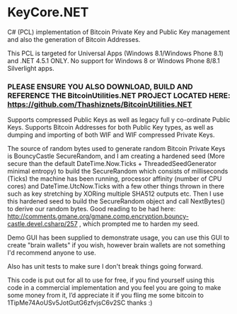 KeyCore.NET
===========

C# (PCL) implementation of Bitcoin Private Key and Public Key management and also the generation of Bitcoin Addresses.

This PCL is targeted for Universal Apps (Windows 8.1/Windows Phone 8.1) and .NET 4.5.1 ONLY. No support for Windows 8 or Windows Phone 8/8.1 Silverlight apps.

### PLEASE ENSURE YOU ALSO DOWNLOAD, BUILD AND REFERENCE THE BitcoinUtilities.NET PROJECT LOCATED HERE: https://github.com/Thashiznets/BitcoinUtilities.NET ###

Supports compressed Public Keys as well as legacy full y co-ordinate Public Keys. Supports Bitcoin Addresses for both Public Key types, as well as dumping and importing of both WIF and WIF compressed Private Keys.

The source of random bytes used to generate random Bitcoin Private Keys is BouncyCastle SecureRandom, and I am creating a hardened seed (More secure than the default DateTime.Now.Ticks + ThreadedSeedGenerator minimal entropy) to build the SecureRandom which consists of milliseconds (Ticks) the machine has been running, processor affinity (number of CPU cores) and DateTime.UtcNow.Ticks with a few other things thrown in there such as key stretching by XORing multiple SHA512 outputs etc. Then I use this hardened seed to build the SecureRandom object and call NextBytes() to derive our random bytes. Good reading to be had here: http://comments.gmane.org/gmane.comp.encryption.bouncy-castle.devel.csharp/257 , which prompted me to harden my seed.

Demo GUI has been supplied to demonstrate usage, you can use this GUI to create "brain wallets" if you wish, however brain wallets are not something I'd recommend anyone to use.

Also has unit tests to make sure I don't break things going forward.

This code is put out for all to use for free, if you find yourself using this code in a commercial implementation and you feel you are going to make some money from it, I’d appreciate it if you fling me some bitcoin to 1TipMe74AoUSv5JotGutG6zfvjsC6v2SC thanks :)
